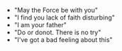 * "May the Force be with you"
* "I find you lack of faith disturbing"
* "I am your father"
* "Do or donot. There is no try"
* "I've got a bad feeling about this"